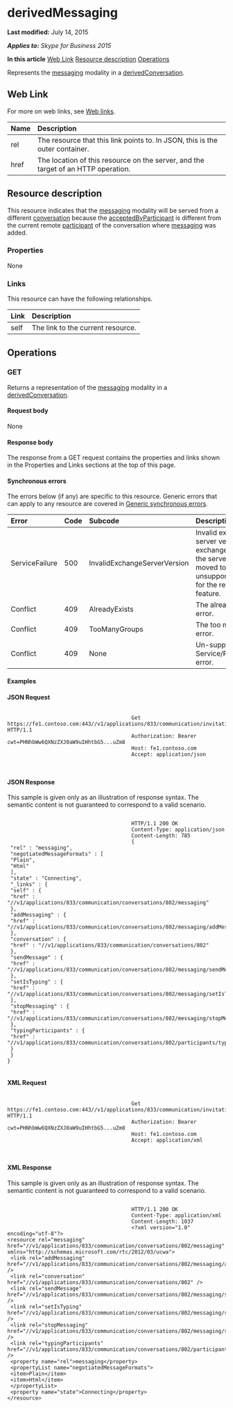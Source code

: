 
# derivedMessaging 

 **Last modified:** July 14, 2015

 _**Applies to:** Skype for Business 2015_

 **In this article**
 [Web Link](#sectionSection0)
 [Resource description](#sectionSection1)
 [Operations](#sectionSection2)


Represents the [messaging](messaging_ref.md) modality in a [derivedConversation](derivedConversation_ref.md). 

## Web Link
<a name="sectionSection0"> </a>

For more on web links, see [Web links](WebLinks.md).



|**Name**|**Description**|
|:-----|:-----|
|rel|The resource that this link points to. In JSON, this is the outer container.|
|href|The location of this resource on the server, and the target of an HTTP operation.|

## Resource description
<a name="sectionSection1"> </a>

This resource indicates that the [messaging](messaging_ref.md) modality will be served from a different [conversation](conversation_ref.md) because the [acceptedByParticipant](acceptedByParticipant_ref.md) is different from the current remote [participant](participant_ref.md) of the conversation where [messaging](messaging_ref.md) was added.


### Properties

None


### Links

This resource can have the following relationships.



|**Link**|**Description**|
|:-----|:-----|
|self|The link to the current resource.|

## Operations
<a name="sectionSection2"> </a>




### GET

Returns a representation of the [messaging](messaging_ref.md) modality in a [derivedConversation](derivedConversation_ref.md).


#### Request body

None


#### Response body

The response from a GET request contains the properties and links shown in the Properties and Links sections at the top of this page.


#### Synchronous errors

The errors below (if any) are specific to this resource. Generic errors that can apply to any resource are covered in [Generic synchronous errors](GenericSynchronousErrors.md).



|**Error**|**Code**|**Subcode**|**Description**|
|:-----|:-----|:-----|:-----|
|ServiceFailure|500|InvalidExchangeServerVersion|Invalid exchange server version.The exchange mailbox of the server might have moved to an unsupported version for the required feature.|
|Conflict|409|AlreadyExists|The already exists error.|
|Conflict|409|TooManyGroups|The too many groups error.|
|Conflict|409|None|Un-supported Service/Resource/API error.|

#### Examples




#### JSON Request


```

										Get https://fe1.contoso.com:443//v1/applications/833/communication/invitations/630/derivedMessaging HTTP/1.1
										Authorization: Bearer cwt=PHNhbWw6QXNzZXJ0aW9uIHhtbG5...uZm8
										Host: fe1.contoso.com
										Accept: application/json
										
									
```


#### JSON Response

This sample is given only as an illustration of response syntax. The semantic content is not guaranteed to correspond to a valid scenario.


```

										HTTP/1.1 200 OK
										Content-Type: application/json
										Content-Length: 785
										{
 "rel" : "messaging",
 "negotiatedMessageFormats" : [
 "Plain",
 "Html"
 ],
 "state" : "Connecting",
 "_links" : {
 "self" : {
 "href" : "//v1/applications/833/communication/conversations/802/messaging"
 },
 "addMessaging" : {
 "href" : "//v1/applications/833/communication/conversations/802/messaging/addMessaging"
 },
 "conversation" : {
 "href" : "//v1/applications/833/communication/conversations/802"
 },
 "sendMessage" : {
 "href" : "//v1/applications/833/communication/conversations/802/messaging/sendMessage"
 },
 "setIsTyping" : {
 "href" : "//v1/applications/833/communication/conversations/802/messaging/setIsTyping"
 },
 "stopMessaging" : {
 "href" : "//v1/applications/833/communication/conversations/802/messaging/stopMessaging"
 },
 "typingParticipants" : {
 "href" : "//v1/applications/833/communication/conversations/802/participants/typingParticipants"
 }
 }
}
									
```


#### XML Request


```

										Get https://fe1.contoso.com:443//v1/applications/833/communication/invitations/630/derivedMessaging HTTP/1.1
										Authorization: Bearer cwt=PHNhbWw6QXNzZXJ0aW9uIHhtbG5...uZm8
										Host: fe1.contoso.com
										Accept: application/xml
										
									
```


#### XML Response

This sample is given only as an illustration of response syntax. The semantic content is not guaranteed to correspond to a valid scenario.


```

										HTTP/1.1 200 OK
										Content-Type: application/xml
										Content-Length: 1037
										<?xml version="1.0" encoding="utf-8"?>
<resource rel="messaging" href="//v1/applications/833/communication/conversations/802/messaging" xmlns="http://schemas.microsoft.com/rtc/2012/03/ucwa">
 <link rel="addMessaging" href="//v1/applications/833/communication/conversations/802/messaging/addMessaging" />
 <link rel="conversation" href="//v1/applications/833/communication/conversations/802" />
 <link rel="sendMessage" href="//v1/applications/833/communication/conversations/802/messaging/sendMessage" />
 <link rel="setIsTyping" href="//v1/applications/833/communication/conversations/802/messaging/setIsTyping" />
 <link rel="stopMessaging" href="//v1/applications/833/communication/conversations/802/messaging/stopMessaging" />
 <link rel="typingParticipants" href="//v1/applications/833/communication/conversations/802/participants/typingParticipants" />
 <property name="rel">messaging</property>
 <propertyList name="negotiatedMessageFormats">
 <item>Plain</item>
 <item>Html</item>
 </propertyList>
 <property name="state">Connecting</property>
</resource>
									
```

